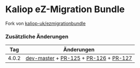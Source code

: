 Kaliop eZ-Migration Bundle
==========================

Fork von [kaliop-uk/ezmigrationbundle](https://github.com/kaliop-uk/ezmigrationbundle)

### Zusätzliche Änderungen

| Tag | Änderungen |
| ---  | ---  |
| 4.0.2  | [dev-master](https://github.com/kaliop-uk/ezmigrationbundle/commit/b101c451d6d540bb8d747345e33d5060faaabc4d) + [PR-125](https://github.com/kaliop-uk/ezmigrationbundle/pull/125) + [PR-126](https://github.com/kaliop-uk/ezmigrationbundle/pull/126) + [PR-127](https://github.com/kaliop-uk/ezmigrationbundle/pull/127) |
